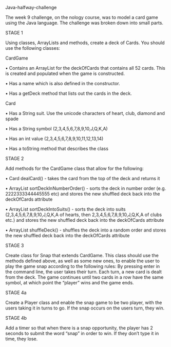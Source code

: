 Java-halfway-challenge

The week 9 challenge, on the nology course, was to model a card game using the Java language. The challenge was broken down into small parts.

STAGE 1

Using classes, ArrayLists and methods, create a deck of Cards. You should use the following 
classes: 

CardGame 

•  Contains an ArrayList<Card> for the deckOfCards that contains all 52 cards. This is created and populated when the game is constructed. 

•  Has a name which is also defined in the constructor. 

•  Has a getDeck method that lists out the cards in the deck. 

Card 

•  Has a String suit. Use the unicode characters of heart, club, diamond and spade

•  Has a String symbol (2,3,4,5,6,7,8,9,10,J,Q,K,A) 

•  Has an int value (2,3,4,5,6,7,8,9,10,11,12,13,14) 

•  Has a toString method that describes the class

STAGE 2

Add methods for the CardGame class that allow for the following: 

• Card dealCard() - takes the card from the top of the deck and returns it 

• ArrayList<Card> sortDeckInNumberOrder() - sorts the deck in number order (e.g. 2222333344445555 etc) and stores the new shuffled deck back into the deckOfCards attribute 

• ArrayList<Card> sortDeckIntoSuits() - sorts the deck into suits (2,3,4,5,6,7,8,9,10,J,Q,K,A of hearts, then 2,3,4,5,6,7,8,9,10,J,Q,K,A of clubs etc.) and stores the new shuffled deck back into the deckOfCards attribute 

• ArrayList<Card> shuffleDeck() - shuffles the deck into a random order and stores the new shuffled deck back into the deckOfCards attribute


STAGE 3

Create class for Snap that extends CardGame. This class should use the methods defined 
above, as well as some new ones, to enable the user to play the game snap according to the 
following rules: 
By pressing enter in the command line, the user takes their turn. Each turn, a new card is dealt 
from the deck. The game continues until two cards in a row have the same symbol, at which 
point the “player” wins and the game ends.

STAGE 4a

Create a Player class and enable the snap game to be two player, with the users taking it in 
turns to go. If the snap occurs on the users turn, they win.

STAGE 4b

Add a timer so that when there is a snap opportunity, the player has 2 seconds to submit the 
word “snap” in order to win. If they don’t type it in time, they lose.



